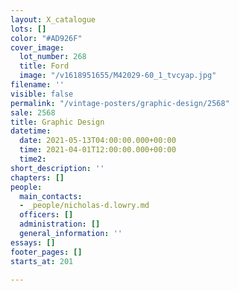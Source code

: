 ```yaml
---
layout: X_catalogue
lots: []
color: "#AD926F"
cover_image:
  lot_number: 268
  title: Ford
  image: "/v1618951655/M42029-60_1_tvcyap.jpg"
filename: ''
visible: false
permalink: "/vintage-posters/graphic-design/2568"
sale: 2568
title: Graphic Design
datetime:
  date: 2021-05-13T04:00:00.000+00:00
  time: 2021-04-01T12:00:00.000+00:00
  time2: 
short_description: ''
chapters: []
people:
  main_contacts:
  - _people/nicholas-d.lowry.md
  officers: []
  administration: []
  general_information: ''
essays: []
footer_pages: []
starts_at: 201

---
```

